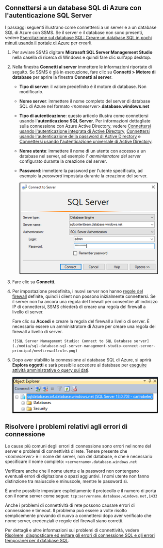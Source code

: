 

## <a name="connect-to-azure-sql-database-using-sql-server-authentication"></a>Connettersi a un database SQL di Azure con l'autenticazione SQL Server
I passaggi seguenti illustrano come connettersi a un server e a un database SQL di Azure con SSMS. Se il server e il database non sono presenti, vedere [Esercitazione sul database SQL: Creare un database SQL in pochi minuti usando il portale di Azure](../articles/sql-database/sql-database-get-started.md) per crearli.

1. Per avviare SSMS digitare **Microsoft SQL Server Management Studio** nella casella di ricerca di Windows e quindi fare clic sull'app desktop.
2. Nella finestra **Connetti al server** immettere le informazioni riportate di seguito. Se SSMS è già in esecuzione, fare clic su **Connetti > Motore di database** per aprire la finestra **Connetti al server**.
   
   * **Tipo di server**: il valore predefinito è il motore di database. Non modificarlo.
   * **Nome server**: immettere il nome completo del server di database SQL di Azure nel formato *&lt;nomeserver>*.**database.windows.net**
   * **Tipo di autenticazione**: questo articolo illustra come connettersi usando l'**autenticazione SQL Server**. Per informazioni dettagliate sulla connessione con Azure Active Directory, vedere [Connettersi usando l'autenticazione integrata di Active Directory](../articles/sql-database/sql-database-aad-authentication.md#connect-using-active-directory-integrated-authentication), [Connettersi usando l'autenticazione della password di Active Directory](../articles/sql-database/sql-database-aad-authentication.md#connect-using-active-directory-password-authentication) e [Connettersi usando l'autenticazione universale di Active Directory](../articles/sql-database/sql-database-ssms-mfa-authentication.md).
   * **Nome utente**: immettere il nome di un utente con accesso a un database nel server, ad esempio l' *amministratore del server* configurato durante la creazione del server. 
   * **Password**: immettere la password per l'utente specificato, ad esempio la *password* impostata durante la creazione del server.
     
       ![SQL Server Management Studio: Connettersi a un server di database SQL](./media/sql-database-sql-server-management-studio-connect-server-principal/connect.png)
3. Fare clic su **Connetti**.
4. Per impostazione predefinita, i nuovi server non hanno [regole del firewall](../articles/sql-database/sql-database-firewall-configure.md) definite, quindi i client non possono inizialmente connettersi. Se il server non ha ancora una regola del firewall per consentire all'indirizzo IP di connettersi, SSMS chiederà di creare una regola del firewall a livello di server.
   
    Fare clic su **Accedi** e creare la regola del firewall a livello di server. È necessario essere un amministratore di Azure per creare una regola del firewall a livello di server.
   
       ![SQL Server Management Studio: Connect to SQL Database server](./media/sql-database-sql-server-management-studio-connect-server-principal/newfirewallrule.png)
5. Dopo aver stabilito la connessione al database SQL di Azure, si aprirà **Esplora oggetti** e sarà possibile accedere al database per [eseguire attività amministrative o query sui dati](../articles/sql-database/sql-database-manage-azure-ssms.md).
   
     ![Nuovo firewall a livello di server](./media/sql-database-sql-server-management-studio-connect-server-principal/connect-server-principal-5.png)

## <a name="troubleshoot-connection-failures"></a>Risolvere i problemi relativi agli errori di connessione
Le cause più comuni degli errori di connessione sono errori nel nome del server e problemi di connettività di rete. Tenere presente che <*nomeserver*> è il nome del server, non del database, e che è necessario specificare il nome completo: `<servername>.database.windows.net`

Verificare anche che il nome utente e la password non contengano eventuali errori di digitazione o spazi aggiuntivi. I nomi utente non fanno distinzione tra maiuscole e minuscole, mentre le password sì. 

È anche possibile impostare esplicitamente il protocollo e il numero di porta con il nome server come segue: `tcp:servername.database.windows.net,1433`

Anche i problemi di connettività di rete possono causare errori di connessione e timeout. Il problema può essere a volte risolto semplicemente provando di nuovo a connettersi dopo aver verificato che nome server, credenziali e regole del firewall siano corretti.

Per dettagli e altre informazioni sui problemi di connettività, vedere [Risolvere, diagnosticare ed evitare gli errori di connessione SQL e gli errori temporanei per il database SQL](../articles/sql-database/sql-database-connectivity-issues.md).



<!--HONumber=Nov16_HO2-->


